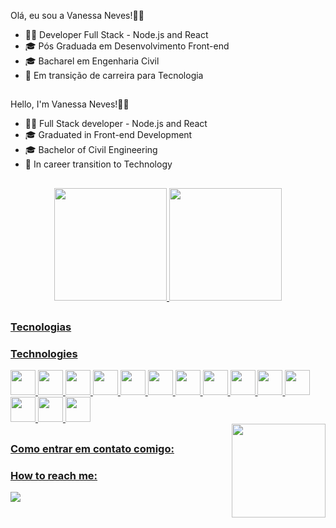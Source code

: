 <div style="display: inline_block">

 Olá, eu sou a Vanessa Neves!👩‍🦰 

- 👩‍💻 Developer Full Stack - Node.js and React
- 🎓 Pós Graduada em Desenvolvimento Front-end
- 🎓 Bacharel em Engenharia Civil
- 🔁 Em transição de carreira para Tecnologia

##
 Hello, I'm Vanessa Neves!👩‍🦰 

- 👩‍💻 Full Stack developer - Node.js and React
- 🎓 Graduated in Front-end Development
- 🎓 Bachelor of Civil Engineering
- 🔁 In career transition to Technology
</div>

##

<div align="center">
  <a href="https://github.com/vanessaneves-dev">
  <img height="180em" src="https://github-readme-stats.vercel.app/api?username=vanessaneves-dev&show_icons=true&theme=material-palenight"
  media="(prefers-color-scheme: dark)"/>
  <img height="180em" src="https://github-readme-stats.vercel.app/api/top-langs/?username=vanessaneves-dev&layout=compact&langs_count=7&theme=material-palenight"/>
</div>

##

  <h3> Tecnologias </h3>
  <h3> Technologies </h3>
    
  <div style="display: inline_block">  
            <img src="https://cdn.jsdelivr.net/gh/devicons/devicon/icons/html5/html5-plain.svg" width="40" height="40" />  
            <img src="https://cdn.jsdelivr.net/gh/devicons/devicon/icons/css3/css3-plain.svg" width="40" height="40" />     
            <img src="https://cdn.jsdelivr.net/gh/devicons/devicon/icons/javascript/javascript-plain.svg" width="40" height="40" />      
            <img src="https://cdn.jsdelivr.net/gh/devicons/devicon/icons/git/git-plain.svg" width="40" height="40"/>   
            <img src="https://cdn.jsdelivr.net/gh/devicons/devicon/icons/nodejs/nodejs-original-wordmark.svg" width="40" height="40" /> 
            <img src="https://cdn.jsdelivr.net/gh/devicons/devicon/icons/express/express-original-wordmark.svg" width="40" height="40"/>
            <img src="https://cdn.jsdelivr.net/gh/devicons/devicon/icons/react/react-original.svg" width="40" height="40" />
            <img src="https://cdn.jsdelivr.net/gh/devicons/devicon/icons/sass/sass-original.svg" width="40" height="40"/>
            <img src="https://cdn.jsdelivr.net/gh/devicons/devicon/icons/bootstrap/bootstrap-original.svg" width="40" height="40"/>       
            <img src="https://cdn.jsdelivr.net/gh/devicons/devicon/icons/tailwindcss/tailwindcss-plain.svg" width="40" height="40" />  
            <img src="https://cdn.jsdelivr.net/gh/devicons/devicon/icons/mysql/mysql-original.svg" width="40" height="40" />
            <img src="https://cdn.jsdelivr.net/gh/devicons/devicon/icons/mongodb/mongodb-original.svg" width="40" height="40" />
            <img src="https://cdn.jsdelivr.net/gh/devicons/devicon/icons/canva/canva-original.svg" width="40" height="40" />
            <img src="https://cdn.jsdelivr.net/gh/devicons/devicon/icons/figma/figma-original.svg" width="40" height="40" />
       </div>
  
<img align="right" src="https://media.discordapp.net/attachments/1019327557184798753/1019329729737801768/6t9slj.gif" width="150" height="150"/> 
  
  ##
  
  <h3> Como entrar em contato comigo:</h3>
  <h3> How to reach me:</h3>
  <div style="display: inline_block">    
  <a href="https://www.linkedin.com/in/vanessa-neves-ba793624b" target="_blank"><img src="https://img.shields.io/badge/-LinkedIn-%230077B5?style=for-the-badge&logo=linkedin&logoColor=white" target="_blank"></a>   
   
 </div>
  
